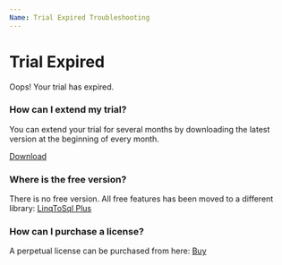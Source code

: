 ```yaml
---
Name: Trial Expired Troubleshooting
---
```


# Trial Expired

Oops! Your trial has expired.

### How can I extend my trial?
You can extend your trial for several months by downloading the latest version at the beginning of every month.

<a class="btn btn-lg btn-z" role="button" href="/download" onclick="ga('send', 'event', { eventAction: 'download'});">
	<i class="fa fa-cloud-download" aria-hidden="true"></i>
	Download
	<i class="fa fa-angle-right"></i>
</a>

### Where is the free version?
There is no free version. All free features has been moved to a different library: <a href="https://linqtosql-plus.net" target="_blank">LinqToSql Plus</a>

### How can I purchase a license?
A perpetual license can be purchased from here: <a href="https://linqtosql-plus.net/pricing">Buy</a>
